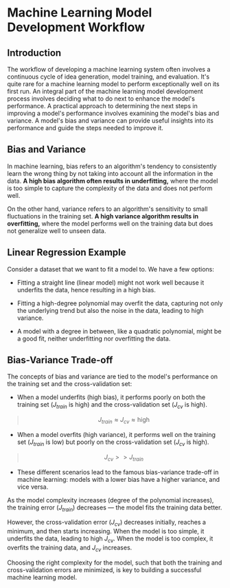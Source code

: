 # Machine Learning Model Development Workflow

## Introduction
The workflow of developing a machine learning system often involves a continuous cycle of idea generation, model training, and evaluation. It's quite rare for a machine learning model to perform exceptionally well on its first run. An integral part of the machine learning model development process involves deciding what to do next to enhance the model's performance. A practical approach to determining the next steps in improving a model's performance involves examining the model's bias and variance. A model's bias and variance can provide useful insights into its performance and guide the steps needed to improve it.

## Bias and Variance
In machine learning, bias refers to an algorithm's tendency to consistently learn the wrong thing by not taking into account all the information in the data. **A high bias algorithm often results in underfitting,** where the model is too simple to capture the complexity of the data and does not perform well.

On the other hand, variance refers to an algorithm's sensitivity to small fluctuations in the training set. **A high variance algorithm results in overfitting,** where the model performs well on the training data but does not generalize well to unseen data.

## Linear Regression Example
Consider a dataset that we want to fit a model to. We have a few options:

- Fitting a straight line (linear model) might not work well because it underfits the data, hence resulting in a high bias.

- Fitting a high-degree polynomial may overfit the data, capturing not only the underlying trend but also the noise in the data, leading to high variance.

- A model with a degree in between, like a quadratic polynomial, might be a good fit, neither underfitting nor overfitting the data.

## Bias-Variance Trade-off
The concepts of bias and variance are tied to the model's performance on the training set and the cross-validation set:

- When a model underfits (high bias), it performs poorly on both the training set ($J_{train}$ is high) and the cross-validation set ($J_{cv}$ is high).
> $$J_{train} \approx J_{cv} \approx \text{high}$$

- When a model overfits (high variance), it performs well on the training set ($J_{train}$ is low) but poorly on the cross-validation set ($J_{cv}$ is high).
> $$J_{cv} >> J_{train}$$

- These different scenarios lead to the famous bias-variance trade-off in machine learning: models with a lower bias have a higher variance, and vice versa.

As the model complexity increases (degree of the polynomial increases), the training error ($J_{train}$) decreases — the model fits the training data better.

However, the cross-validation error ($J_{cv}$) decreases initially, reaches a minimum, and then starts increasing. When the model is too simple, it underfits the data, leading to high $J_{cv}$. When the model is too complex, it overfits the training data, and $J_{cv}$ increases.

Choosing the right complexity for the model, such that both the training and cross-validation errors are minimized, is key to building a successful machine learning model.